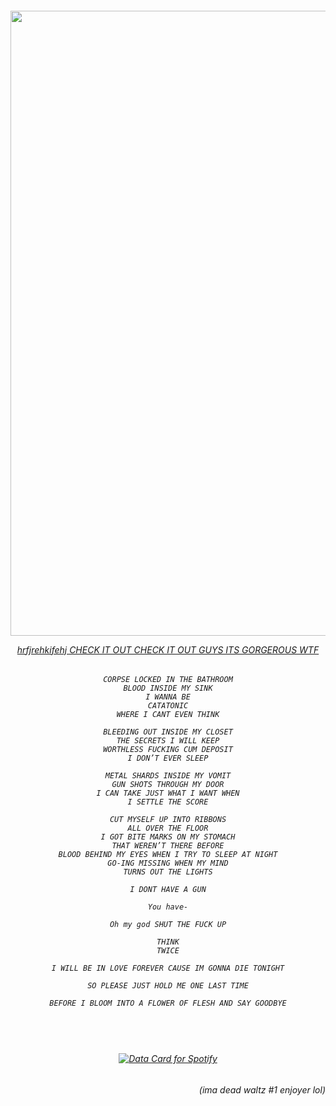 

</a>

<h6 align="center"> 
  <img width="1000" src="https://github.com/user-attachments/assets/fcc70c07-3367-4a57-9e45-e7745946b720">

  [hrfjrehkifehj CHECK IT OUT CHECK IT OUT GUYS ITS GORGEROUS WTF](https://www.youtube.com/watch?v=IiVW800ICgc)

<h6 align="center"> 
  
~~~~~~
CORPSE LOCKED IN THE BATHROOM
BLOOD INSIDE MY SINK
I WANNA BE
CATATONIC
WHERE I CANT EVEN THINK

BLEEDING OUT INSIDE MY CLOSET
THE SECRETS I WILL KEEP
WORTHLESS FUCKING CUM DEPOSIT
I DON’T EVER SLEEP

METAL SHARDS INSIDE MY VOMIT
GUN SHOTS THROUGH MY DOOR
I CAN TAKE JUST WHAT I WANT WHEN
I SETTLE THE SCORE

CUT MYSELF UP INTO RIBBONS
ALL OVER THE FLOOR
I GOT BITE MARKS ON MY STOMACH
THAT WEREN’T THERE BEFORE
BLOOD BEHIND MY EYES WHEN I TRY TO SLEEP AT NIGHT
GO-ING MISSING WHEN MY MIND
TURNS OUT THE LIGHTS

I DONT HAVE A GUN

You have-

Oh my god SHUT THE FUCK UP

THINK
TWICE

I WILL BE IN LOVE FOREVER CAUSE IM GONNA DIE TONIGHT

SO PLEASE JUST HOLD ME ONE LAST TIME

BEFORE I BLOOM INTO A FLOWER OF FLESH AND SAY GOODBYE
~~~~~~

</h6>

#
<h6 align="center"> 
</br>
</br>

<a href="https://data-card-for-spotify.herokuapp.com/card?user_id=u0u4aguznmg71vt7b17xnp0vc">
  <img src="https://data-card-for-spotify.herokuapp.com/api/card?user_id=u0u4aguznmg71vt7b17xnp0vc" alt="Data Card for Spotify">
</a>

<h6 align="right"> 
(ima dead waltz #1 enjoyer lol)
